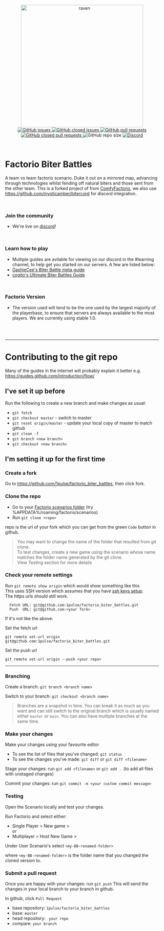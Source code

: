 <p align="center">
  
  <img src="https://i.imgur.com/1ElMTc2.png" alt="raven" width="400" height="400">

  <br>

  <a href="https://github.com/1pulse/factorio_biter_battles/issues?q=is%3Aopen+is%3Aissue">
    <img alt="GitHub issues" src="https://img.shields.io/github/issues-raw/1pulse/factorio_biter_battles">
  </a>

  <a href="https://github.com/1pulse/factorio_biter_battles/issues?q=is%3Aissue+is%3Aclosed">
    <img alt="GitHub closed issues" src="https://img.shields.io/github/issues-closed-raw/1pulse/factorio_biter_battles">
  </a>

  <a href = "https://github.com/1pulse/factorio_biter_battles/pulls?q=is%3Aopen+is%3Apr">
    <img alt="GitHub pull requests" src="https://img.shields.io/github/issues-pr-raw/1pulse/factorio_biter_battles">
  </a>

  <a href = "https://github.com/1pulse/factorio_biter_battles/pulls?q=is%3Apr+is%3Aclosed">
    <img alt="GitHub closed pull requests" src="https://img.shields.io/github/issues-pr-closed-raw/1pulse/factorio_biter_battles">
  </a>

  <a>
    <img alt="GitHub repo size" src="https://img.shields.io/github/repo-size/1pulse/factorio_biter_battles">
  </a>

  <a href="https://discord.gg/zwtBDnSTS5">
    <img alt="Discord" src="https://img.shields.io/discord/662768298655744013">
  </a>
</p>

<br>

# Factorio Biter Battles
A team vs team factorio scenario. Duke it out on a mirrored map, advancing through technologies whilst fending off natural biters and those sent from the other team. This is a forked project of from [ComfyFactorio](https://github.com/M3wM3w/ComfyFactorio), we also use https://github.com/mysticamber/bitercord for discord integration.

<br>

### Join the community
- We're live on [discord](https://discord.gg/fBKvBENj2d)!

<br>

### Learn how to play
- Multiple guides are avilable for viewing on our discord in the #learning channel, to help get you started on our servers. A few are listed below:
- [DashieCee's Biter Battle meta guide](https://pdfhost.io/v/t1vQW8ac5_Biter_Battles_Meta_Guidepdf.pdf)
- [cogito's Ultimate Biter Battles Guide](https://pdfhost.io/v/3~ISTWV4t_Ultimate_Biter_Battles_Guidepdf.pdf)
<!-- Add the guides included in the in-game menu with the owner name, description of content etc -->

<br>

### Factorio Version
- The version used will tend to be the one used by the largest majority of the playerbase, to ensure that servers are always available to the most players. We are currently using stable 1.0.

<br>
<br>

---

# Contributing to the git repo
Many of the guides in the internet will probably explain it better e.g. https://guides.github.com/introduction/flow/

## I've set it up before
Run the following to create a new branch and make changes as usual: 
- ```git fetch```
- ```git checkout master``` - switch to master
- ```git reset origin/master``` - update your local copy of master to match github
- ```git clean -f```
- ```git branch <new branch>```
- ```git checkout <new branch>```

## I'm setting it up for the first time

### Create a fork 
Go to https://github.com/1pulse/factorio_biter_battles, then click fork. 

### Clone the repo
- Go to your [Factorio scenarios folder](https://wiki.factorio.com/Application_directory#User_data_directory) (try %APPDATA%/roaming/factorio/scenarios)
- Run ```git clone <repo>```

repo is the url of your fork which you can get from the green ```Code``` button in github.

>You may want to change the name of the folder that resulted from git clone. 
><br>To test changes, create a new game using the scenario whose name matches the folder name generated by the git clone.
><br>View Testing section for more details

### Check your remote settings

Run ``` git remote show origin ``` which would show something like this
<br>This uses SSH version which assumes that you have [ssh keys setup](https://docs.github.com/en/free-pro-team@latest/github/authenticating-to-github/connecting-to-github-with-ssh). 
<br>The https urls should still work. 
  
```  
  Fetch URL: git@github.com:1pulse/factorio_biter_battles.git
  Push  URL: git@github.com:<your fork>
```

If it's not like the above:

Set the fetch url 
```
git remote set-url origin git@github.com:1pulse/factorio_biter_battles.git
```
Set the push url 
```
git remote set-url origin --push <your repo>
```

---
### Branching
Create a branch: ``` git branch <branch name> ```

Switch to your branch: ```git checkout <branch name> ``` 

>Branches are a snapshot in time. You can break it as much as you want and can still switch to the original branch which is usually named either ```master``` or ```main```. You can also have multiple branches at the same time.

### Make your changes
Make your changes using your favourite editor
- To see the list of files that you've changed: ```git status```
- To see the changes you've made: ```git diff``` or ```git diff <filename>```

Stage your changes: run ```git add <filename>``` or ```git add . ```(to add all files with unstaged changes)

Commit your changes: run ```git commit -m <your custom commit message>``` 

### Testing
Open the Scenario locally and test your changes.

Run Factorio and select either:
- Single Player > New game >
<br> or
- Multiplayer > Host New Game >

Under User Scenario's select ```<my-BB-renamed-folder>```

where ```<my-BB-renamed-folder>``` is the folder name that you changed the cloned version to. 

### Submit a pull request
Once you are happy with your changes: run ```git push```
This will send the changes in your local branch to your branch in github. 

In github, click ```Pull Request```
- base repository: ```1pulse/factorio_biter_battles```
- base: ``master``
- head repository: ``` your repo```
- compare: ```your branch```
